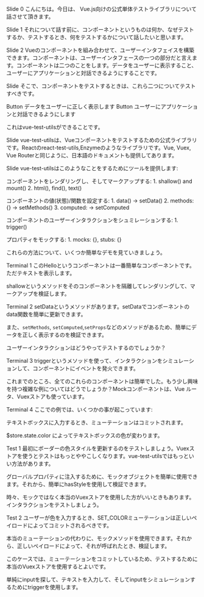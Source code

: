 
Slide 0
こんにちは。今日は、 Vue.js向けの公式単体テストライブラリについて話させて頂きます。

Slide 1
それについて話す前に、コンポーネントというものは何か、なぜテストするか、テストするとき、何をテストするかについて話したいと思います。

Slide 2
Vueのコンポーネントを組み合わせて、ユーザーインタフェイスを構築できます。コンポーネントは、ユーザーインタフェースの一つの部分だと言えます。コンポーネントは二つのことをします。データをユーザーに表示すること、ユーザーにアプリケーションと対話できるようにすることです。

Slide
そこで、コンポーネントをテストするときは、これら二つについてテストすべきです。

Button
データをユーザーに正しく表示します
Button
ユーザーにアプリケーションと対話できるようにします


これはvue-test-utilsができることです。

Slide
vue-test-utilsは、Vueコンポーネントをテストするための公式ライブラリです。Reactのreact-test-utils,Enzymeのようなライブラリです。Vue, Vuex, Vue Routerと同じように、日本語のドキュメントも提供してあります。

Slide
vue-test-utilsはこのようなことをするためにツールを提供します:

コンポーネントをレンダリングし、そしてマークアップする:
    1. shallow() and mount()
    2. html(), find(), text()

コンポーネントの値(状態)/関数を設定する:
    1. data() -> setData()
    2. methods: {}  -> setMethods()
    3. computed: -> setComputed

コンポーネントのユーザーインタラクションをシュミレーションする:
    1. trigger()

プロパティをモックする:
    1. mocks: {}, stubs: {}

これらの方法について、いくつか簡単なデモを見ていきましょう。

Terminal 1
このHelloというコンポーネントは一番簡単なコンポーネントです。ただテキストを表示します。

shallowというメソッドをそのコンポーネントを隔離してレンダリングして、マークアップを検証します。

Terminal 2
setDataというメソッドがあります。setDataでコンポーネントのdata関数を簡単に更新できます。

また、`setMethods`, `setComputed`,`setProps`などのメソッドがあるため、簡単にデータを正しく表示するのを検証できます。

ユーザーインタラクションはどうやってテストするのでしょうか？

Terminal 3
triggerというメソッドを使って、インタラクションをシミュレーションして、コンポーネントにイベントを発火できます。

これまでのところ、全てのこれらのコンポーネントは簡単でした。もう少し興味を持つ複雑な例についてはどうでしょうか？Mockコンポーネントは、Vue ルータ、Vuexストアも使っています。

Terminal 4
ここでの例では、いくつかの事が起こっています:

テキストボックスに入力するとき、ミューテーションはコミットされます。

$store.state.color によってテキストボックスの色が変わります。

Test 1
最初にボーダーの色スタイルを更新するのをテストしましょう。Vuexストアを使うとテストはもっとややこしくなります。vue-test-utilsではもっといい方法があります。

グローバルプロパティに注入するために、モックオブジェクトを簡単に使用できます。それから、簡単にhasStyleを使用して検証できます。

時々、モックではなく本当のVuexストアを使用した方がいいときもあります。インタラクションをテストしましょう。

Test 2
ユーザーが色を入力するとき、SET_COLORミューテーションは正しいペイロードによってコミットされるべきです。

本当のミューテーションの代わりに、モックメソッドを使用できます。それから、正しいペイロードによって、それが呼ばれたとき、検証します。

このケースでは、ミューテーションをコミットしているため、テストするために本当のVuexストアを使用するとよいです。

単純にinputを探して、テキストを入力して、そしてinputをシミュレーションするためにtriggerを使用します。
